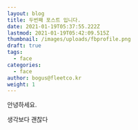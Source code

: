 ```yaml
---
layout: blog
title: 두번째 포스트 입니다.
date: 2021-01-19T05:37:55.222Z
lastmod: 2021-01-19T05:42:09.515Z
thumbnail: /images/uploads/fbprofile.png
draft: true
tags:
  - face
categories:
  - face
author: bogus@fleetco.kr
weight: 1
---
```

안녕하세요.

생각보다 괜찮다